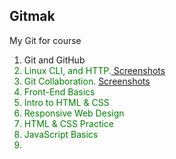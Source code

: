 ## Gitmak
My Git  for course 


<ol>
<li>Git and GitHub</li>
<li style="color:green;">Linux CLI, and HTTP.<a href="https://github.com/makolvik/kottans-frontend/blob/master/Linux%20CLI%2C%20and%20HTTP/list.md"> Screenshots</a></li>
<li style="color:green;">Git Collaboration. <a href="https://github.com/makolvik/kottans-frontend/blob/master/Git%20Collaboration/list.md"> Screenshots</a></li>
<li style="color:green;">Front-End Basics</li>
<li style="color:green;">Intro to HTML & CSS</li>
<li style="color:green;">Responsive Web Design</li>
<li style="color:green;">HTML & CSS Practice</li>
<li style="color:green;">JavaScript Basics</li>
<li style="color:green;"></li>
</ol>